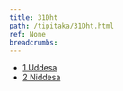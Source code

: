 ```yaml
---
title: 31Dht
path: /tipitaka/31Dht.html
ref: None
breadcrumbs:
---
```


* [1 Uddesa](/tipitaka/31Dht/1)
* [2 Niddesa](/tipitaka/31Dht/2)

